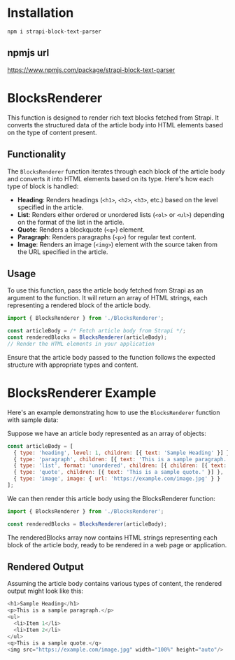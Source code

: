 # Installation

```
npm i strapi-block-text-parser
```

## npmjs url

https://www.npmjs.com/package/strapi-block-text-parser

# BlocksRenderer

This function is designed to render rich text blocks fetched from Strapi. It converts the structured data of the article body into HTML elements based on the type of content present.

## Functionality

The `BlocksRenderer` function iterates through each block of the article body and converts it into HTML elements based on its type. Here's how each type of block is handled:

- **Heading**: Renders headings (`<h1>`, `<h2>`, `<h3>`, etc.) based on the level specified in the article.
- **List**: Renders either ordered or unordered lists (`<ol>` or `<ul>`) depending on the format of the list in the article.
- **Quote**: Renders a blockquote (`<q>`) element.
- **Paragraph**: Renders paragraphs (`<p>`) for regular text content.
- **Image**: Renders an image (`<img>`) element with the source taken from the URL specified in the article.

## Usage

To use this function, pass the article body fetched from Strapi as an argument to the function. It will return an array of HTML strings, each representing a rendered block of the article body.

```javascript
import { BlocksRenderer } from './BlocksRenderer';

const articleBody = /* Fetch article body from Strapi */;
const renderedBlocks = BlocksRenderer(articleBody);
// Render the HTML elements in your application
```
Ensure that the article body passed to the function follows the expected structure with appropriate types and content.

# BlocksRenderer Example

Here's an example demonstrating how to use the `BlocksRenderer` function with sample data:

Suppose we have an article body represented as an array of objects:

```javascript
const articleBody = [
  { type: 'heading', level: 1, children: [{ text: 'Sample Heading' }] },
  { type: 'paragraph', children: [{ text: 'This is a sample paragraph.' }] },
  { type: 'list', format: 'unordered', children: [{ children: [{ text: 'Item 1' }] }, { children: [{ text: 'Item 2' }] }] },
  { type: 'quote', children: [{ text: 'This is a sample quote.' }] },
  { type: 'image', image: { url: 'https://example.com/image.jpg' } }
];
```

We can then render this article body using the BlocksRenderer function:

```javascript
import { BlocksRenderer } from './BlocksRenderer';

const renderedBlocks = BlocksRenderer(articleBody);
```

The renderedBlocks array now contains HTML strings representing each block of the article body, ready to be rendered in a web page or application.

## Rendered Output
Assuming the article body contains various types of content, the rendered output might look like this:
```javascript
<h1>Sample Heading</h1>
<p>This is a sample paragraph.</p>
<ul>
  <li>Item 1</li>
  <li>Item 2</li>
</ul>
<q>This is a sample quote.</q>
<img src="https://example.com/image.jpg" width="100%" height="auto"/>
```
